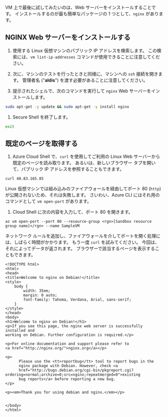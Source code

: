 VM 上で最後に試してみたいのは、Web サーバーをインストールすることです。 インストールするのが最も簡単なパッケージの 1 つとして、`nginx` があります。

## <a name="install-nginx-web-server"></a>NGINX Web サーバーをインストールする

1. 使用する Linux 仮想マシンのパブリック IP アドレスを検索します。 この検索には、`vm list-ip-addresses` コマンドが使用できることに注意してください。

1. 次に、マシンのテストを行ったときと同様に、マシンへの `ssh` 接続を開きます。 管理者名 ("**aldis**") を渡す必要があることに注意してください。

1. 提示されたシェルで、次のコマンドを実行して `nginx` Web サーバーをインストールします。

```bash
sudo apt-get -y update && sudo apt-get -y install nginx
```

1. Secure Shell を終了します。

```bash
exit
```

## <a name="retrieve-our-default-page"></a>既定のページを取得する

1. Azure Cloud Shell で、`curl` を使用してご利用の Linux Web サーバーから既定のページを読み取ります。 あるいは、新しいブラウザー タブを開いて、パブリック IP アドレスを参照することもできます。

```azurecli
curl 40.83.165.85
```

Linux 仮想マシンでは組み込みのファイアウォールを経由してポート 80 (`http`) が公開されないため、それは失敗します。 さいわい、Azure CLI にはそれ用のコマンドとして `vm open-port` があります。 

1. Cloud Shell に次の内容を入力して、ポート 80 を開きます。

```azurecli
az vm open-port --port 80 --resource-group <rgn>[Sandbox resource group name]</rgn> --name SampleVM
```

ネットワーク ルールを追加し、ファイアウォールを介してポートを開く処理には、しばらく時間がかかります。 もう一度 `curl` を試みてください。 今回は、それによってデータが返されます。 ブラウザーで該当するページを表示することもできます。

```output
<!DOCTYPE html>
<html>
<head>
<title>Welcome to nginx on Debian!</title>
<style>
    body {
        width: 35em;
        margin: 0 auto;
        font-family: Tahoma, Verdana, Arial, sans-serif;
    }
</style>
</head>
<body>
<h1>Welcome to nginx on Debian!</h1>
<p>If you see this page, the nginx web server is successfully installed and
working on Debian. Further configuration is required.</p>

<p>For online documentation and support please refer to
<a href="http://nginx.org/">nginx.org</a></p>

<p>
      Please use the <tt>reportbug</tt> tool to report bugs in the
      nginx package with Debian. However, check <a
      href="http://bugs.debian.org/cgi-bin/pkgreport.cgi?ordering=normal;archive=0;src=nginx;repeatmerged=0">existing
      bug reports</a> before reporting a new bug.
</p>

<p><em>Thank you for using debian and nginx.</em></p>


</body>
</html>
```
